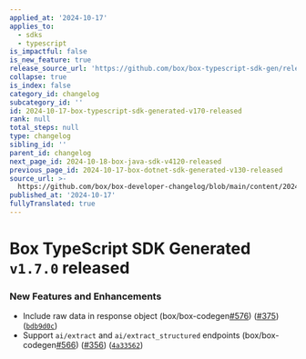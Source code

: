 ```yaml
---
applied_at: '2024-10-17'
applies_to:
  - sdks
  - typescript
is_impactful: false
is_new_feature: true
release_source_url: 'https://github.com/box/box-typescript-sdk-gen/releases/tag/v1.7.0'
collapse: true
is_index: false
category_id: changelog
subcategory_id: ''
id: 2024-10-17-box-typescript-sdk-generated-v170-released
rank: null
total_steps: null
type: changelog
sibling_id: ''
parent_id: changelog
next_page_id: 2024-10-18-box-java-sdk-v4120-released
previous_page_id: 2024-10-17-box-dotnet-sdk-generated-v130-released
source_url: >-
  https://github.com/box/box-developer-changelog/blob/main/content/2024/10-17-box-typescript-sdk-generated-v170-released.md
published_at: '2024-10-17'
fullyTranslated: true
---
```

# Box TypeScript SDK Generated `v1.7.0` released

### New Features and Enhancements

* Include raw data in response object (box/box-codegen[#576][1]) ([#375][2]) ([`bdb9d0c`][3])
* Support `ai/extract` and `ai/extract_structured` endpoints (box/box-codegen[#566][4]) ([#356][5]) ([`4a33562`][6])

[1]: https://github.com/box/box-typescript-sdk-gen/issues/576

[2]: https://github.com/box/box-typescript-sdk-gen/issues/375

[3]: https://github.com/box/box-typescript-sdk-gen/commit/bdb9d0caab1a54ca56aef5de4260215d1d3fbd35

[4]: https://github.com/box/box-typescript-sdk-gen/issues/566

[5]: https://github.com/box/box-typescript-sdk-gen/issues/356

[6]: https://github.com/box/box-typescript-sdk-gen/commit/4a335621c7eaa413162a5daa65d63d8353ba37f5
